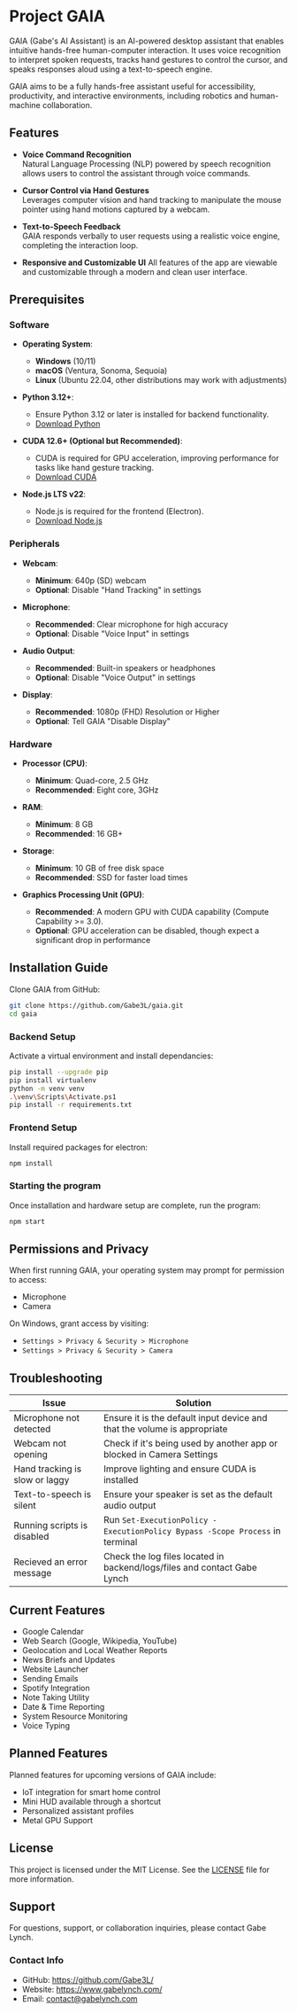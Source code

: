 # Project GAIA

GAIA (Gabe's AI Assistant) is an AI-powered desktop assistant that enables intuitive hands-free human-computer interaction. It uses voice recognition to interpret spoken requests, tracks hand gestures to control the cursor, and speaks responses aloud using a text-to-speech engine.

GAIA aims to be a fully hands-free assistant useful for accessibility, productivity, and interactive environments, including robotics and human-machine collaboration.

## Features

- **Voice Command Recognition**  
  Natural Language Processing (NLP) powered by speech recognition allows users to control the assistant through voice commands.

- **Cursor Control via Hand Gestures**  
  Leverages computer vision and hand tracking to manipulate the mouse pointer using hand motions captured by a webcam.

- **Text-to-Speech Feedback**  
  GAIA responds verbally to user requests using a realistic voice engine, completing the interaction loop.

- **Responsive and Customizable UI**
  All features of the app are viewable and customizable through a modern and clean user interface.

## Prerequisites

### Software

- **Operating System**:  
  - **Windows** (10/11)
  - **macOS** (Ventura, Sonoma, Sequoia)
  - **Linux** (Ubuntu 22.04, other distributions may work with adjustments)

- **Python 3.12+**:  
  - Ensure Python 3.12 or later is installed for backend functionality.  
  - [Download Python](https://www.python.org/downloads/)

- **CUDA 12.6+ (Optional but Recommended)**:  
  - CUDA is required for GPU acceleration, improving performance for tasks like hand gesture tracking.  
  - [Download CUDA](https://developer.nvidia.com/cuda-toolkit-archive/)

- **Node.js LTS v22**:  
  - Node.js is required for the frontend (Electron).  
  - [Download Node.js](https://nodejs.org/en/download)

### Peripherals

- **Webcam**:  
  - **Minimum**: 640p (SD) webcam  
  - **Optional**: Disable "Hand Tracking" in settings
  
- **Microphone**:
  - **Recommended**: Clear microphone for high accuracy
  - **Optional**: Disable "Voice Input" in settings

- **Audio Output**:  
  - **Recommended**: Built-in speakers or headphones
  - **Optional**: Disable "Voice Output" in settings

- **Display**:
  - **Recommended**: 1080p (FHD) Resolution or Higher
  - **Optional**: Tell GAIA "Disable Display"

### Hardware

- **Processor (CPU)**:
  - **Minimum**: Quad-core, 2.5 GHz
  - **Recommended**: Eight core, 3GHz

- **RAM**:  
  - **Minimum**: 8 GB
  - **Recommended**: 16 GB+

- **Storage**:  
  - **Minimum**: 10 GB of free disk space  
  - **Recommended**: SSD for faster load times

- **Graphics Processing Unit (GPU)**:
  - **Recommended**: A modern GPU with CUDA capability (Compute Capability >= 3.0).  
  - **Optional**: GPU acceleration can be disabled, though expect a significant drop in performance

## Installation Guide

Clone GAIA from GitHub:

```bash
git clone https://github.com/Gabe3L/gaia.git
cd gaia
```

### Backend Setup

Activate a virtual environment and install dependancies:
```bash
pip install --upgrade pip
pip install virtualenv
python -m venv venv
.\venv\Scripts\Activate.ps1
pip install -r requirements.txt
```

### Frontend Setup

Install required packages for electron:
```bash
npm install
```

### Starting the program

Once installation and hardware setup are complete, run the program:

```bash
npm start
```

## Permissions and Privacy
When first running GAIA, your operating system may prompt for permission to access:

- Microphone
- Camera

On Windows, grant access by visiting:

- ```Settings > Privacy & Security > Microphone```
- ```Settings > Privacy & Security > Camera```

## Troubleshooting

| **Issue**                        | **Solution**                                                                     |
|----------------------------------|----------------------------------------------------------------------------------|
| Microphone not detected          | Ensure it is the default input device and that the volume is appropriate         |
| Webcam not opening               | Check if it's being used by another app or blocked in Camera Settings            |
| Hand tracking is slow or laggy   | Improve lighting and ensure CUDA is installed                                    |
| Text-to-speech is silent         | Ensure your speaker is set as the default audio output                           |
| Running scripts is disabled      | Run ```Set-ExecutionPolicy -ExecutionPolicy Bypass -Scope Process``` in terminal |
| Recieved an error message        | Check the log files located in backend/logs/files and contact Gabe Lynch         |

## Current Features
- Google Calendar
- Web Search (Google, Wikipedia, YouTube)
- Geolocation and Local Weather Reports
- News Briefs and Updates
- Website Launcher
- Sending Emails
- Spotify Integration
- Note Taking Utility
- Date & Time Reporting
- System Resource Monitoring
- Voice Typing

## Planned Features

Planned features for upcoming versions of GAIA include:

- IoT integration for smart home control
- Mini HUD available through a shortcut
- Personalized assistant profiles
- Metal GPU Support

## License
This project is licensed under the MIT License.
See the [LICENSE](LICENSE) file for more information.

## Support
For questions, support, or collaboration inquiries, please contact Gabe Lynch.

### Contact Info
- GitHub: https://github.com/Gabe3L/
- Website: https://www.gabelynch.com/
- Email: contact@gabelynch.com
